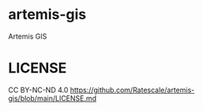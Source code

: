 # artemis-gis
Artemis GIS

# LICENSE
CC BY-NC-ND 4.0
https://github.com/Ratescale/artemis-gis/blob/main/LICENSE.md
